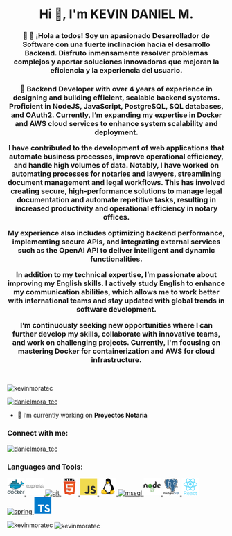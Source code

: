 <h1 align="center">Hi 👋, I'm KEVIN DANIEL M.</h1>
<h3 align="center">👋 👋 ¡Hola a todos! Soy un apasionado Desarrollador de Software con una fuerte inclinación hacia el desarrollo Backend. Disfruto inmensamente resolver problemas complejos y aportar soluciones innovadoras que mejoran la eficiencia y la experiencia del usuario.

<h3 align="center">👋 Backend Developer with over 4 years of experience in designing and building efficient, scalable backend systems. Proficient in NodeJS, JavaScript, PostgreSQL, SQL databases, and OAuth2. Currently, I’m expanding my expertise in Docker and AWS cloud services to enhance system scalability and deployment.

I have contributed to the development of web applications that automate business processes, improve operational efficiency, and handle high volumes of data. Notably, I have worked on automating processes for notaries and lawyers, streamlining document management and legal workflows. This has involved creating secure, high-performance solutions to manage legal documentation and automate repetitive tasks, resulting in increased productivity and operational efficiency in notary offices.

My experience also includes optimizing backend performance, implementing secure APIs, and integrating external services such as the OpenAI API to deliver intelligent and dynamic functionalities.

In addition to my technical expertise, I’m passionate about improving my English skills. I actively study English to enhance my communication abilities, which allows me to work better with international teams and stay updated with global trends in software development.

I’m continuously seeking new opportunities where I can further develop my skills, collaborate with innovative teams, and work on challenging projects. Currently, I'm focusing on mastering Docker for containerization and AWS for cloud infrastructure.</h3>
<br>

<p align="left"> <img src="https://komarev.com/ghpvc/?username=kevinmoratec&label=Profile%20views&color=0e75b6&style=flat" alt="kevinmoratec" /> </p>

<p align="left"> <a href="https://twitter.com/danielmora_tec" target="blank"><img src="https://img.shields.io/twitter/follow/danielmora_tec?logo=twitter&style=for-the-badge" alt="danielmora_tec" /></a> </p>

- 🔭 I’m currently working on **Proyectos Notaria**

<h3 align="left">Connect with me:</h3>
<p align="left">
<a href="https://twitter.com/danielmora_tec" target="blank"><img align="center" src="https://raw.githubusercontent.com/rahuldkjain/github-profile-readme-generator/master/src/images/icons/Social/twitter.svg" alt="danielmora_tec" height="30" width="40" /></a>
</p>

<h3 align="left">Languages and Tools:</h3>
<p align="left"> <a href="https://www.docker.com/" target="_blank" rel="noreferrer"> <img src="https://raw.githubusercontent.com/devicons/devicon/master/icons/docker/docker-original-wordmark.svg" alt="docker" width="40" height="40"/> </a> <a href="https://expressjs.com" target="_blank" rel="noreferrer"> <img src="https://raw.githubusercontent.com/devicons/devicon/master/icons/express/express-original-wordmark.svg" alt="express" width="40" height="40"/> </a> <a href="https://git-scm.com/" target="_blank" rel="noreferrer"> <img src="https://www.vectorlogo.zone/logos/git-scm/git-scm-icon.svg" alt="git" width="40" height="40"/> </a> <a href="https://www.w3.org/html/" target="_blank" rel="noreferrer"> <img src="https://raw.githubusercontent.com/devicons/devicon/master/icons/html5/html5-original-wordmark.svg" alt="html5" width="40" height="40"/> </a> <a href="https://developer.mozilla.org/en-US/docs/Web/JavaScript" target="_blank" rel="noreferrer"> <img src="https://raw.githubusercontent.com/devicons/devicon/master/icons/javascript/javascript-original.svg" alt="javascript" width="40" height="40"/> </a> <a href="https://www.linux.org/" target="_blank" rel="noreferrer"> <img src="https://raw.githubusercontent.com/devicons/devicon/master/icons/linux/linux-original.svg" alt="linux" width="40" height="40"/> </a> <a href="https://www.microsoft.com/en-us/sql-server" target="_blank" rel="noreferrer"> <img src="https://www.svgrepo.com/show/303229/microsoft-sql-server-logo.svg" alt="mssql" width="40" height="40"/> </a> <a href="https://nodejs.org" target="_blank" rel="noreferrer"> <img src="https://raw.githubusercontent.com/devicons/devicon/master/icons/nodejs/nodejs-original-wordmark.svg" alt="nodejs" width="40" height="40"/> </a> <a href="https://www.postgresql.org" target="_blank" rel="noreferrer"> <img src="https://raw.githubusercontent.com/devicons/devicon/master/icons/postgresql/postgresql-original-wordmark.svg" alt="postgresql" width="40" height="40"/> </a> <a href="https://reactjs.org/" target="_blank" rel="noreferrer"> <img src="https://raw.githubusercontent.com/devicons/devicon/master/icons/react/react-original-wordmark.svg" alt="react" width="40" height="40"/> </a> <a href="https://spring.io/" target="_blank" rel="noreferrer"> <img src="https://www.vectorlogo.zone/logos/springio/springio-icon.svg" alt="spring" width="40" height="40"/> </a> <a href="https://www.typescriptlang.org/" target="_blank" rel="noreferrer"> <img src="https://raw.githubusercontent.com/devicons/devicon/master/icons/typescript/typescript-original.svg" alt="typescript" width="40" height="40"/> </a> </p>

<p><img align="left" src="https://github-readme-stats.vercel.app/api/top-langs?username=kevinmoratec&show_icons=true&locale=en&layout=compact" alt="kevinmoratec" /></p>

<p>&nbsp;<img align="center" src="https://github-readme-stats.vercel.app/api?username=kevinmoratec&show_icons=true&locale=en" alt="kevinmoratec" /></p>
